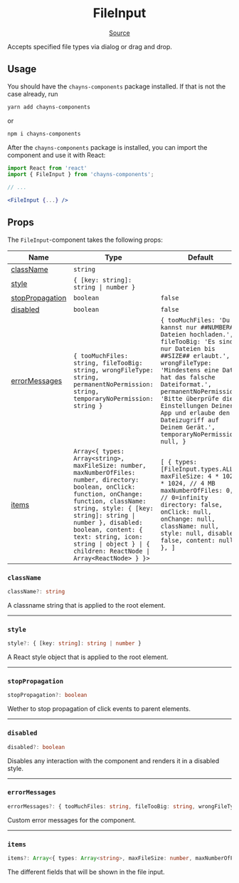 <h1 align="center">FileInput</h1>

<p align="center">
    <a href="src/react-chayns-file_input/component/FileInput.jsx">Source</a>
</p>

Accepts specified file types via dialog or drag and drop.

## Usage

You should have the `chayns-components` package installed. If that is not the
case already, run

```bash
yarn add chayns-components
```

or

```bash
npm i chayns-components
```

After the `chayns-components` package is installed, you can import the component
and use it with React:

```jsx
import React from 'react'
import { FileInput } from 'chayns-components';

// ...

<FileInput {...} />
```

## Props

The `FileInput`-component takes the following props:

| Name                                | Type                                                                                                                                                                                                                                                                                                                            | Default                                                                                                                                                                                                                                                                                                                                             | Required |
| ----------------------------------- | ------------------------------------------------------------------------------------------------------------------------------------------------------------------------------------------------------------------------------------------------------------------------------------------------------------------------------- | --------------------------------------------------------------------------------------------------------------------------------------------------------------------------------------------------------------------------------------------------------------------------------------------------------------------------------------------------- | :------: |
| [className](#classname)             | `string`                                                                                                                                                                                                                                                                                                                        |                                                                                                                                                                                                                                                                                                                                                     |          |
| [style](#style)                     | `{ [key: string]: string \| number }`                                                                                                                                                                                                                                                                                           |                                                                                                                                                                                                                                                                                                                                                     |          |
| [stopPropagation](#stoppropagation) | `boolean`                                                                                                                                                                                                                                                                                                                       | `false`                                                                                                                                                                                                                                                                                                                                             |          |
| [disabled](#disabled)               | `boolean`                                                                                                                                                                                                                                                                                                                       | `false`                                                                                                                                                                                                                                                                                                                                             |          |
| [errorMessages](#errormessages)     | `{ tooMuchFiles: string, fileTooBig: string, wrongFileType: string, permanentNoPermission: string, temporaryNoPermission: string }`                                                                                                                                                                                             | `{ tooMuchFiles: 'Du kannst nur ##NUMBER## Dateien hochladen.', fileTooBig: 'Es sind nur Dateien bis ##SIZE## erlaubt.', wrongFileType: 'Mindestens eine Datei hat das falsche Dateiformat.', permanentNoPermission: 'Bitte überprüfe die Einstellungen Deiner App und erlaube den Dateizugriff auf Deinem Gerät.', temporaryNoPermission: null, }` |          |
| [items](#items)                     | `Array<{ types: Array<string>, maxFileSize: number, maxNumberOfFiles: number, directory: boolean, onClick: function, onChange: function, className: string, style: { [key: string]: string \| number }, disabled: boolean, content: { text: string, icon: string \| object } \| { children: ReactNode \| Array<ReactNode> } }>` | `[ { types: [FileInput.types.ALL], maxFileSize: 4 * 1024 * 1024, // 4 MB maxNumberOfFiles: 0, // 0=infinity directory: false, onClick: null, onChange: null, className: null, style: null, disabled: false, content: null, }, ]`                                                                                                                    |          |

### `className`

```ts
className?: string
```

A classname string that is applied to the root element.

---

### `style`

```ts
style?: { [key: string]: string | number }
```

A React style object that is applied to the root element.

---

### `stopPropagation`

```ts
stopPropagation?: boolean
```

Wether to stop propagation of click events to parent elements.

---

### `disabled`

```ts
disabled?: boolean
```

Disables any interaction with the component and renders it in a disabled style.

---

### `errorMessages`

```ts
errorMessages?: { tooMuchFiles: string, fileTooBig: string, wrongFileType: string, permanentNoPermission: string, temporaryNoPermission: string }
```

Custom error messages for the component.

---

### `items`

```ts
items?: Array<{ types: Array<string>, maxFileSize: number, maxNumberOfFiles: number, directory: boolean, onClick: function, onChange: function, className: string, style: { [key: string]: string | number }, disabled: boolean, content: { text: string, icon: string | object } | { children: ReactNode | Array<ReactNode> } }>
```

The different fields that will be shown in the file input.
